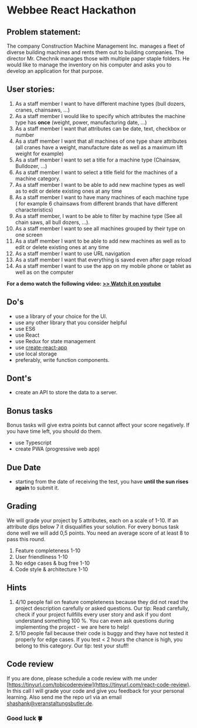 # Webbee React Hackathon


## Problem statement:
The company Construction Machine Management Inc. manages a fleet of diverse building machines and rents them out to building companies. The director Mr. Chechnik manages those with multiple paper staple folders. He would like to manage the inventory on his computer and asks you to develop an application for that purpose.  
  

## User stories:
1. As a staff member I want to have different machine types (bull dozers, cranes, chainsaws, ...)
2. As a staff member I would like to specify which attributes the machine type has **once** (weight, power, manufacturing date, ...)
3. As a staff member I want that attributes can be date, text, checkbox or number
4. As a staff member I want that all machines of one type share attributes (all cranes have a weight, manufacture date as well as a maximum lift weight for example)
5. As a staff member I want to set a title for a machine type (Chainsaw, Bulldozer, ...)
6. As a staff member I want to select a title field for the machines of a machine category.
7. As a staff member I want to be able to add new machine types as well as to edit or delete existing ones at any time
8. As a staff member I want to have many machines of each machine type ( for example 6 chainsaws from different brands that have different characteristics)
9. As a staff member, I want to be able to filter by machine type (See all chain saws, all bull dozers, ...).
10. As a staff member I want to see all machines grouped by their type on one screen
11. As a staff member I want to be able to add new machines as well as to edit or delete existing ones at any time
12. As a staff member I want to use URL navigation
13. As a staff member I want that everything is saved even after page reload
14. As a staff member I want to use the app on my mobile phone or tablet as well as on the computer



**For a demo watch the following video: [>> Watch it on youtube](https://drive.google.com/open?id=1fQnDIv8Q-JL5mKf9qaT7ajrMA2ACfYJU)**

## Do's
- use a library of your choice for the UI.
- use any other library that you consider helpful
- use ES6
- use React
- use Redux for state management
- use [create-react-app](https://github.com/facebook/create-react-app)
- use local storage
- preferably, write function components.

## Dont's
- create an API to store the data to a server.

## Bonus tasks
Bonus tasks will give extra points but cannot affect your score negatively. If you have time left, you should do them.
- use Typescript
- create PWA (progressive web app)


## Due Date
- starting from the date of receiving the test, you have **until the sun rises again** to submit it.

## Grading
We will grade your project by 5 attributes, each on a scale of 1-10. If an attribute dips below 7 it disqualifies your solution. For every bonus task done well we will add 0,5 points. You need an average score of at least 8 to pass this round.

1. Feature completeness 1-10
2. User friendliness 1-10
3. No edge cases & bug free 1-10
4. Code style & architecture 1-10

## Hints
1. 4/10 people fail on feature completeness because they did not read the project description carefully or asked questions. Our tip: Read carefully, check if your project fullfills every user story and ask if you dont understand something 100 %. You can even ask questions during implementing the project - we are here to help!
2. 5/10 people fail because their code is buggy and they have not tested it properly for edge cases. If you test < 2 hours the chance is high, you belong to this category. Our tip: test your stuff!

## Code review
If you are done, please schedule a code review with me under  [https://tinyurl.com/tobicodereview](https://tinyurl.com/react-code-review). In this call I will grade your code and give you feedback for your personal learning. Also send me the repo url via an email shashank@veranstaltungsbutler.de.

### Good luck  🍀